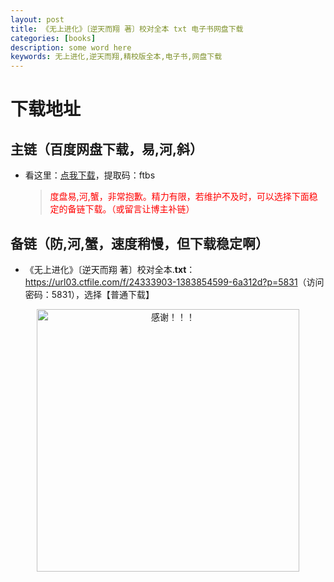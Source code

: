```yaml
---
layout: post
title: 《无上进化》〔逆天而翔 著〕校对全本 txt 电子书网盘下载
categories: [books]
description: some word here
keywords: 无上进化,逆天而翔,精校版全本,电子书,网盘下载
---
```


# 下载地址

## 主链（百度网盘下载，易,河,斜）

- 看这里：[点我下载](https://pan.baidu.com/s/1iMXUbSbtZQZjDcqDmnWUyw?pwd=ftbs)，提取码：ftbs

  > <p style="color:red" >度盘易,河,蟹，非常抱歉。精力有限，若维护不及时，可以选择下面稳定的备链下载。（或留言让博主补链）</p>

## 备链（防,河,蟹，速度稍慢，但下载稳定啊）

- 《无上进化》〔逆天而翔 著〕校对全本.**txt**：<https://url03.ctfile.com/f/24333903-1383854599-6a312d?p=5831>（访问密码：5831），选择【普通下载】

<div align="center"><img src="https://pic.imgdb.cn/item/6707df6bd29ded1a8ce37031.gif" alt="感谢！！！" width="420px" height="auto"/></div>

